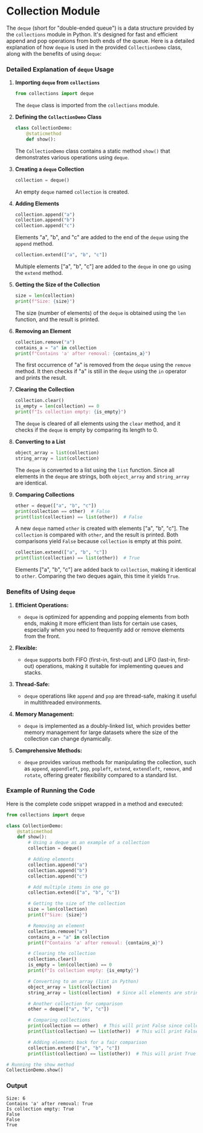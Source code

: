 # Collection Module

The `deque` (short for "double-ended queue") is a data structure provided by the `collections` module in Python. It's designed for fast and efficient append and pop operations from both ends of the queue. Here is a detailed explanation of how `deque` is used in the provided `CollectionDemo` class, along with the benefits of using `deque`:

### Detailed Explanation of `deque` Usage

1. **Importing `deque` from `collections`**
   ```python
   from collections import deque
   ```
   The `deque` class is imported from the `collections` module.

2. **Defining the `CollectionDemo` Class**
   ```python
   class CollectionDemo:
       @staticmethod
       def show():
   ```
   The `CollectionDemo` class contains a static method `show()` that demonstrates various operations using `deque`.

3. **Creating a `deque` Collection**
   ```python
   collection = deque()
   ```
   An empty `deque` named `collection` is created.

4. **Adding Elements**
   ```python
   collection.append("a")
   collection.append("b")
   collection.append("c")
   ```
   Elements "a", "b", and "c" are added to the end of the `deque` using the `append` method.

   ```python
   collection.extend(["a", "b", "c"])
   ```
   Multiple elements ["a", "b", "c"] are added to the `deque` in one go using the `extend` method.

5. **Getting the Size of the Collection**
   ```python
   size = len(collection)
   print(f"Size: {size}")
   ```
   The size (number of elements) of the `deque` is obtained using the `len` function, and the result is printed.

6. **Removing an Element**
   ```python
   collection.remove("a")
   contains_a = "a" in collection
   print(f"Contains 'a' after removal: {contains_a}")
   ```
   The first occurrence of "a" is removed from the `deque` using the `remove` method. It then checks if "a" is still in the `deque` using the `in` operator and prints the result.

7. **Clearing the Collection**
   ```python
   collection.clear()
   is_empty = len(collection) == 0
   print(f"Is collection empty: {is_empty}")
   ```
   The `deque` is cleared of all elements using the `clear` method, and it checks if the `deque` is empty by comparing its length to 0.

8. **Converting to a List**
   ```python
   object_array = list(collection)
   string_array = list(collection)
   ```
   The `deque` is converted to a list using the `list` function. Since all elements in the `deque` are strings, both `object_array` and `string_array` are identical.

9. **Comparing Collections**
   ```python
   other = deque(["a", "b", "c"])
   print(collection == other)  # False
   print(list(collection) == list(other))  # False
   ```
   A new `deque` named `other` is created with elements ["a", "b", "c"]. The `collection` is compared with `other`, and the result is printed. Both comparisons yield `False` because `collection` is empty at this point.

   ```python
   collection.extend(["a", "b", "c"])
   print(list(collection) == list(other))  # True
   ```
   Elements ["a", "b", "c"] are added back to `collection`, making it identical to `other`. Comparing the two deques again, this time it yields `True`.

### Benefits of Using `deque`

1. **Efficient Operations:**
   - `deque` is optimized for appending and popping elements from both ends, making it more efficient than lists for certain use cases, especially when you need to frequently add or remove elements from the front.

2. **Flexible:**
   - `deque` supports both FIFO (first-in, first-out) and LIFO (last-in, first-out) operations, making it suitable for implementing queues and stacks.

3. **Thread-Safe:**
   - `deque` operations like `append` and `pop` are thread-safe, making it useful in multithreaded environments.

4. **Memory Management:**
   - `deque` is implemented as a doubly-linked list, which provides better memory management for large datasets where the size of the collection can change dynamically.

5. **Comprehensive Methods:**
   - `deque` provides various methods for manipulating the collection, such as `append`, `appendleft`, `pop`, `popleft`, `extend`, `extendleft`, `remove`, and `rotate`, offering greater flexibility compared to a standard list.

### Example of Running the Code

Here is the complete code snippet wrapped in a method and executed:

```python
from collections import deque

class CollectionDemo:
    @staticmethod
    def show():
        # Using a deque as an example of a collection
        collection = deque()

        # Adding elements
        collection.append("a")
        collection.append("b")
        collection.append("c")

        # Add multiple items in one go
        collection.extend(["a", "b", "c"])

        # Getting the size of the collection
        size = len(collection)
        print(f"Size: {size}")

        # Removing an element
        collection.remove("a")
        contains_a = "a" in collection
        print(f"Contains 'a' after removal: {contains_a}")

        # Clearing the collection
        collection.clear()
        is_empty = len(collection) == 0
        print(f"Is collection empty: {is_empty}")

        # Converting to an array (list in Python)
        object_array = list(collection)
        string_array = list(collection)  # Since all elements are strings, this is the same as above

        # Another collection for comparison
        other = deque(["a", "b", "c"])

        # Comparing collections
        print(collection == other)  # This will print False since collection is empty
        print(list(collection) == list(other))  # This will print False

        # Adding elements back for a fair comparison
        collection.extend(["a", "b", "c"])
        print(list(collection) == list(other))  # This will print True

# Running the show method
CollectionDemo.show()
```

### Output

```
Size: 6
Contains 'a' after removal: True
Is collection empty: True
False
False
True
```